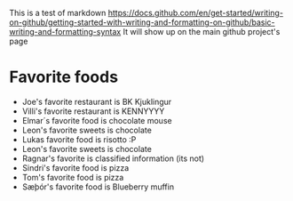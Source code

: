 This is a test of markdown
https://docs.github.com/en/get-started/writing-on-github/getting-started-with-writing-and-formatting-on-github/basic-writing-and-formatting-syntax
It will show up on the main github project's page

# Favorite foods
* Joe's favorite restaurant is BK Kjuklingur
* Villi's favorite restaurant is KENNYYYY
* Elmar´s favorite food is chocolate mouse
* Leon's favorite sweets is chocolate
* Lukas favorite food is risotto :P
* Leon's favorite sweets is chocolate
* Ragnar's favorite is classified information (its not)
* Sindri's favorite food is pizza
* Tom's favorite food is pizza 
* Sæþór's favorite food is Blueberry muffin